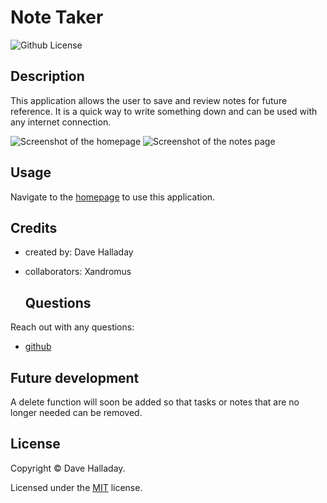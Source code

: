 # Note Taker
  
  
  ![Github License](https://img.shields.io/badge/license-MIT-green.svg)
  

  ## Description

  This application allows the user to save and review notes for future reference. It is a quick way to write something down and can be used with any internet connection.

  ![Screenshot of the homepage](./assets/images/homepage)
  ![Screenshot of the notes page](./assets/images/notes-page)

  ## Usage

  Navigate to the [homepage](https://evening-harbor-23999.herokuapp.com/) to use this application.

  ## Credits

  * created by: Dave Halladay
  * collaborators: Xandromus

    ## Questions

  Reach out with any questions:

  * [github](https://github.com/dhalladay)

  ## Future development

  A delete function will soon be added so that tasks or notes that are no longer needed can be removed. 

  ## License

  Copyright &copy; Dave Halladay.

  
  Licensed under the [MIT](
  https://opensource.org/licenses/MIT
  ) license.
  